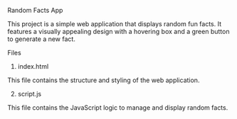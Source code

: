 Random Facts App

This project is a simple web application that displays random fun facts. It features a visually appealing design with a hovering box and a green button to generate a new fact.

Files

1. index.html

This file contains the structure and styling of the web application.

2. script.js

This file contains the JavaScript logic to manage and display random facts.
